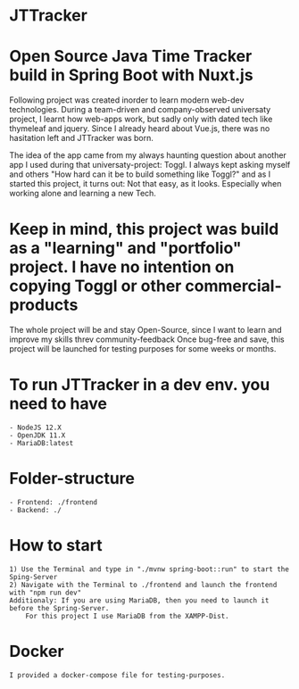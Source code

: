 # JTTracker
# Open Source Java Time Tracker build in Spring Boot with Nuxt.js

Following project was created inorder to learn modern web-dev technologies. 
During a team-driven and company-observed universaty project, I learnt how web-apps work, but sadly only with dated tech like thymeleaf and jquery. Since I already heard about Vue.js, there was no hasitation left and JTTracker was born. 

The idea of the app came from my always haunting question about another app I used during that universaty-project: Toggl. 
I always kept asking myself and others "How hard can it be to build something like Toggl?" and as I started this project, it turns out:  Not that easy, as it looks. Especially when working alone and learning a new Tech.  
# Keep in mind, this project was build as a "learning" and "portfolio" project. I have no intention on copying Toggl or other commercial-products

The whole project will be and stay Open-Source, since I want to learn and improve my skills threv community-feedback
Once bug-free and save, this project will be launched for testing purposes for some weeks or months. 

# To run JTTracker in a dev env. you need to have
    - NodeJS 12.X
    - OpenJDK 11.X
    - MariaDB:latest
# Folder-structure
    - Frontend: ./frontend
    - Backend: ./
# How to start
    1) Use the Terminal and type in "./mvnw spring-boot::run" to start the Sping-Server
    2) Navigate with the Terminal to ./frontend and launch the frontend with "npm run dev"
    Additionaly: If you are using MariaDB, then you need to launch it before the Spring-Server. 
        For this project I use MariaDB from the XAMPP-Dist.
    
# Docker
    I provided a docker-compose file for testing-purposes.
    
